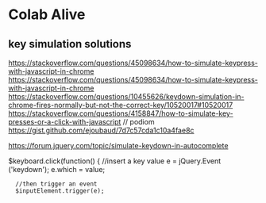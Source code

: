 # Colab Alive

## key simulation solutions
https://stackoverflow.com/questions/45098634/how-to-simulate-keypress-with-javascript-in-chrome
https://stackoverflow.com/questions/45098634/how-to-simulate-keypress-with-javascript-in-chrome
https://stackoverflow.com/questions/10455626/keydown-simulation-in-chrome-fires-normally-but-not-the-correct-key/10520017#10520017
https://stackoverflow.com/questions/4158847/how-to-simulate-key-presses-or-a-click-with-javascript
// podiom
https://gist.github.com/ejoubaud/7d7c57cda1c10a4fae8c

https://forum.jquery.com/topic/simulate-keydown-in-autocomplete

$keyboard.click(function() {
      //insert a key value
      e = jQuery.Event ('keydown');
      e.which = value;

      //then trigger an event
      $inputElement.trigger(e);